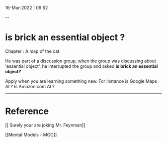 16-Mar-2022 | 09:52

--
# is brick an essential object ?
Chapter : A map of the cat.

He was part of a discussion group, when the group was discussing about 'essential object', he interrupted the group and asked **is brick an essential object?**

 Apply when you are learning something new. For instance is Google Maps AI ? Is Amazon.com AI ?
   

---
# Reference

[[ Surely your are joking Mr. Feynman]]

[[Mental Models  - MOC]]